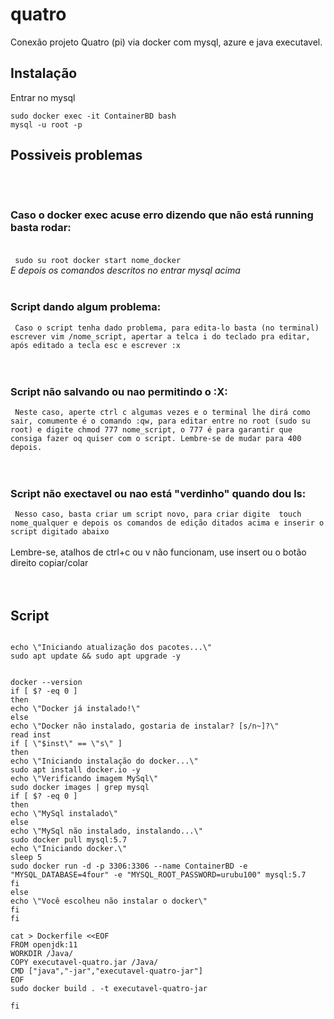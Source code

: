 # quatro
Conexão projeto Quatro (pi) via docker com mysql, azure e java executavel.

## Instalação

Entrar no mysql
```
sudo docker exec -it ContainerBD bash
mysql -u root -p
```



## Possiveis problemas <br><br><br>
### Caso o docker exec acuse erro dizendo que não está running basta rodar: <br> <br>
` 
sudo su root
docker start nome_docker
` <br>
_E depois os comandos descritos no entrar mysql acima_ <br> <br>

### Script dando algum problema: <br>
` 
Caso o script tenha dado problema, para edita-lo basta (no terminal) escrever vim /nome_script, apertar a telca i do teclado pra editar, após editado
a tecla esc e escrever :x 
`  <br><br><br>

### Script não salvando ou nao permitindo o :X: <br>
` 
Neste caso, aperte ctrl c algumas vezes e o terminal lhe dirá como sair, comumente é o comando :qw, para editar entre no root (sudo su root) e digite
chmod 777 nome_script, o 777 é para garantir que consiga fazer oq quiser com o script. Lembre-se de mudar para 400 depois.
` <br><br><br>
### Script não exectavel ou nao está "verdinho" quando dou ls: <br>
` 
Nesso caso, basta criar um script novo, para criar digite 
touch nome_qualquer e depois os comandos de edição ditados acima e inserir o script digitado abaixo
`<br><br>
Lembre-se, atalhos de ctrl+c ou v não funcionam, use insert ou o botão direito copiar/colar
<br><br><br>
## Script

```#!/bin/bash

echo \"Iniciando atualização dos pacotes...\"
sudo apt update && sudo apt upgrade -y


docker --version
if [ $? -eq 0 ]
then
echo \"Docker já instalado!\"
else
echo \"Docker não instalado, gostaria de instalar? [s/n~]?\"
read inst
if [ \"$inst\" == \"s\" ]
then
echo \"Iniciando instalação do docker...\"
sudo apt install docker.io -y
echo \"Verificando imagem MySql\"
sudo docker images | grep mysql
if [ $? -eq 0 ]
then
echo \"MySql instalado\"
else
echo \"MySql não instalado, instalando...\"
sudo docker pull mysql:5.7
echo \"Iniciando docker.\"
sleep 5
sudo docker run -d -p 3306:3306 --name ContainerBD -e "MYSQL_DATABASE=4four" -e "MYSQL_ROOT_PASSWORD=urubu100" mysql:5.7
fi
else
echo \"Você escolheu não instalar o docker\"
fi
fi

cat > Dockerfile <<EOF
FROM openjdk:11
WORKDIR /Java/
COPY executavel-quatro.jar /Java/
CMD ["java","-jar","executavel-quatro-jar"]
EOF
sudo docker build . -t executavel-quatro-jar

fi

```

